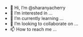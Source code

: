 - 👋 Hi, I’m @sharanyacherry
- 👀 I’m interested in ...
- 🌱 I’m currently learning ...
- 💞️ I’m looking to collaborate on ...
- 📫 How to reach me ...

<!---
sharanyacherry/sharanyacherry is a ✨ special ✨ repository because its `README.md` (this file) appears on your GitHub profile.
You can click the Preview link to take a look at your changes.
--->
